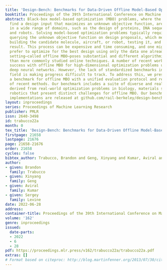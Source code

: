 ```yaml
---
title: 'Design-Bench: Benchmarks for Data-Driven Offline Model-Based Optimization'
booktitle: Proceedings of the 39th International Conference on Machine Learning
abstract: Black-box model-based optimization (MBO) problems, where the goal is to
  find a design input that maximizes an unknown objective function, are ubiquitous
  in a wide range of domains, such as the design of proteins, DNA sequences, aircraft,
  and robots. Solving model-based optimization problems typically requires actively
  querying the unknown objective function on design proposals, which means physically
  building the candidate molecule, aircraft, or robot, testing it, and storing the
  result. This process can be expensive and time consuming, and one might instead
  prefer to optimize for the best design using only the data one already has. This
  setting—called offline MBO—poses substantial and different algorithmic challenges
  than more commonly studied online techniques. A number of recent works have demonstrated
  success with offline MBO for high-dimensional optimization problems using high-capacity
  deep neural networks. However, the lack of standardized benchmarks in this emerging
  field is making progress difficult to track. To address this, we present Design-Bench,
  a benchmark for offline MBO with a unified evaluation protocol and reference implementations
  of recent methods. Our benchmark includes a suite of diverse and realistic tasks
  derived from real-world optimization problems in biology, materials science, and
  robotics that present distinct challenges for offline MBO. Our benchmark and reference
  implementations are released at github.com/rail-berkeley/design-bench and github.com/rail-berkeley/design-baselines.
layout: inproceedings
series: Proceedings of Machine Learning Research
publisher: PMLR
issn: 2640-3498
id: trabucco22a
month: 0
tex_title: 'Design-Bench: Benchmarks for Data-Driven Offline Model-Based Optimization'
firstpage: 21658
lastpage: 21676
page: 21658-21676
order: 21658
cycles: false
bibtex_author: Trabucco, Brandon and Geng, Xinyang and Kumar, Aviral and Levine, Sergey
author:
- given: Brandon
  family: Trabucco
- given: Xinyang
  family: Geng
- given: Aviral
  family: Kumar
- given: Sergey
  family: Levine
date: 2022-06-28
address:
container-title: Proceedings of the 39th International Conference on Machine Learning
volume: '162'
genre: inproceedings
issued:
  date-parts:
  - 2022
  - 6
  - 28
pdf: https://proceedings.mlr.press/v162/trabucco22a/trabucco22a.pdf
extras: []
# Format based on citeproc: http://blog.martinfenner.org/2013/07/30/citeproc-yaml-for-bibliographies/
---
```

